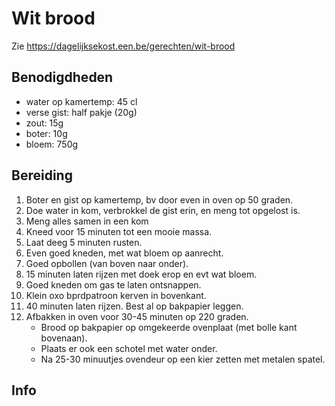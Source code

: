 # Wit brood

Zie 
https://dagelijksekost.een.be/gerechten/wit-brood

## Benodigdheden

- water op kamertemp: 45 cl
- verse gist: half pakje (20g)
- zout: 15g
- boter: 10g
- bloem: 750g

## Bereiding

1. Boter en gist op kamertemp, bv door even in oven op 50 graden.
2. Doe water in kom, verbrokkel de gist erin, en meng tot opgelost is.
3. Meng alles samen in een kom
4. Kneed voor 15 minuten tot een mooie massa.
5. Laat deeg 5 minuten rusten.
6. Even goed kneden, met wat bloem op aanrecht.
7. Goed opbollen (van boven naar onder).
8. 15 minuten laten rijzen met doek erop en evt wat bloem.
9. Goed kneden om gas te laten ontsnappen.
10. Klein oxo bprdpatroon kerven in bovenkant.
11. 40 minuten laten rijzen. Best al op bakpapier leggen.
12. Afbakken in oven voor 30-45 minuten op 220 graden. 
    - Brood op bakpapier op omgekeerde ovenplaat (met bolle kant bovenaan).
    - Plaats er ook een schotel met water onder.
    - Na 25-30 minuutjes ovendeur op een kier zetten met metalen spatel.

## Info
